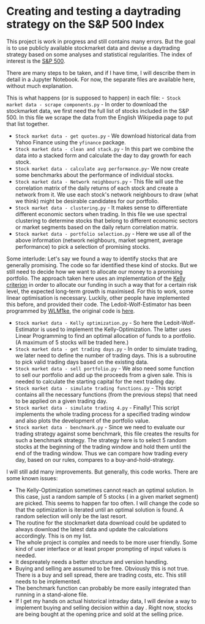 # Creating and testing a daytrading strategy on the S&P 500 Index

This project is work in progress and still contains many errors.
But the goal is to use publicly available stockmarket data and devise a daytrading strategy based on some analyses and statistical regularities.
The index of interest is the [S&P 500](https://en.wikipedia.org/wiki/S%26P_500).

There are many steps to be taken, and if I have time, I will describe them in detail in a Jupyter Notebook.
For now, the separate files are available here, without much explanation.

This is what happens (or is supposed to happen) in each file:
-` Stock market data - scrape components.py` - In order to download the stockmarket data, we first need the full list of stocks included in the S&P 500. In this file we scrape the data from the English Wikipedia page to put that list together.
- `Stock market data - get quotes.py` - We download historical data from Yahoo Finance using the `yfinance` package. 
- `Stock market data - clean and stack.py` - In this part we combine the data into a stacked form and calculate the day to day growth for each stock.
- `Stock market data - calculate avg performance.py`- We now create some benchmarks about the performance of individual stocks.
- `Stock market data - Network neighbours.py` - This file will use the correlation matrix of the daily returns of each stock and create a network from it. We use each stock's network neighbours to draw (what we think) might be desirable candidates for our portfolio.
- `Stock market data - clustering.py` - It makes sense to differentiate different economic sectors when trading. In this file we use spectral clustering to determine stocks that belong to different economic sectors or market segments based on the daily return correlation matrix.
- `Stock market data - portfolio selection.py` - Here we use all of the above information (network neighbours, market segment, average performance) to pick a selection of promising stocks.

Some interlude: Let's say we found a way to identify stocks that are generally promising. The code so far identified these kind of stocks. But we still need to decide how we want to allocate our money to a promising portfolio. The approach taken here uses an implementation of the [Kelly criterion](https://en.wikipedia.org/wiki/Kelly_criterion) in order to allocate our funding in such a way that for a certain risk level, the expected long-term growth is maximised. For this to work, some linear optimisation is necessary. Luckily, other people have implemented this before, and provided their code. The Ledoit-Wolf-Estimator has been programmed by [WLM1ke](https://github.com/WLM1ke), the original code is [here](https://github.com/WLM1ke/LedoitWolf?tab=readme-ov-file).

- `Stock market data - Kelly optimization.py` - So here the Ledoit-Wolf-Estimator is used to implement the Kelly-Optimization. The latter uses Linear Programming to find an optimal allocation of funds to a portfolio. (A maximum of 5 stocks will be traded here.)
- `Stock market data - get trading days.py` - In order to simulate trading, we later need to define the number of trading days. This is a subroutine to pick valid trading days based on the existing data.
- `Stock market data - sell portfolio.py` - We also need some function to sell our portfolio and add up the proceeds from a given sale. This is needed to calculate the starting capital for the next trading day.
- `Stock market data - simulate trading functions.py` - This script contains all the necessary functions (from the previous steps) that need to be applied on a given trading day.
- `Stock market data - simulate trading 4.py` - Finally! This script implements the whole trading process for a specified trading window and also plots the development of the portfolio value.
- `Stock market data - benchmark.py` - Since we need to evaluate our trading strategy against some benchmark, this file creates the results for such a benchmark strategy. The strategy here is to select 5 random stocks at the beginning of the trading window and hold them until the end of the trading window. Thus we can compare how trading every day, based on our rules, compares to a buy-and-hold-strategy.

I will still add many improvements. But generally, this code works.
There are some known issues:
* The Kelly-Optimization sometimes cannot reach an optimal solution. In this case, just a random sample of 5 stocks ( in a given market segment) are picked. This seems to happen far too often. I will change the code so that the optimization is iterated until an optimal solution is found. A random selection will only be the last resort.
* The routine for the stockmarket data download could be updated to always download the latest data and update the calculations accordingly. This is on my list.
* The whole project is complex and needs to be more user friendly. Some kind of user interface or at least proper prompting of input values is needed.
* It despreately needs a better structure and version handling.
* Buying and selling are assumed to be free. Obviously this is not true. There is a buy and sell spread, there are trading costs, etc. This still needs to be implemented.
* The benchmark function can probably be more easily integrated than running in a stand-alone file.
* If I get my hands on actual historical intraday data, I will devise a way to implement buying and selling decision within a day . Right now, stocks are being bought at the opening price and sold at the selling price.
